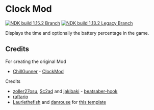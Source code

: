 # Clock Mod
[![NDK build 1.15.2 Branch](https://github.com/EnderdracheLP/ClockMod/actions/workflows/buildMod.yml/badge.svg?branch=1.15.0)](https://github.com/EnderdracheLP/ClockMod/actions/workflows/buildMod.yml)
[![NDK build 1.13.2 Legacy Branch](https://github.com/EnderdracheLP/ClockMod/actions/workflows/buildMod-Legacy.yml/badge.svg?branch=1.13.2)](https://github.com/EnderdracheLP/ClockMod/actions/workflows/buildMod-Legacy.yml)

Displays the time and optionally the battery percentage in the game.

## Credits

For creating the original Mod
* [ChillGunner](https://github.com/ChillGunner) - [ClockMod](https://github.com/ChillGunner/ClockMod)

Credits

* [zoller27osu](https://github.com/zoller27osu), [Sc2ad](https://github.com/Sc2ad) and [jakibaki](https://github.com/jakibaki) - [beatsaber-hook](https://github.com/sc2ad/beatsaber-hook)
* [raftario](https://github.com/raftario) 
* [Lauriethefish](https://github.com/Lauriethefish) and [danrouse](https://github.com/danrouse) for [this template](https://github.com/Lauriethefish/quest-mod-template)
